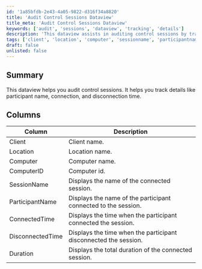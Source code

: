 ```yaml
---
id: '1a85bfdb-2e43-4a05-9822-d316f34a8820'
title: 'Audit Control Sessions Dataview'
title_meta: 'Audit Control Sessions Dataview'
keywords: ['audit', 'sessions', 'dataview', 'tracking', 'details']
description: 'This dataview assists in auditing control sessions by tracking essential details such as participant names, connection times, and disconnection times, providing a comprehensive overview of session activities.'
tags: ['client', 'location', 'computer', 'sessionname', 'participantname', 'connectedtime', 'disconnectedtime', 'duration']
draft: false
unlisted: false
---
```

## Summary

This dataview helps you audit control sessions. It helps you track details like participant name, connection, and disconnection time.

## Columns

| Column            | Description                                                  |
|-------------------|--------------------------------------------------------------|
| Client            | Client name.                                                |
| Location          | Location name.                                             |
| Computer          | Computer name.                                            |
| ComputerID       | Computer id.                                             |
| SessionName       | Displays the name of the connected session.                |
| ParticipantName   | Displays the name of the participant connected to the session. |
| ConnectedTime     | Displays the time when the participant connected the session. |
| DisconnectedTime   | Displays the time when the participant disconnected the session. |
| Duration          | Displays the total duration of the connected session.      |






